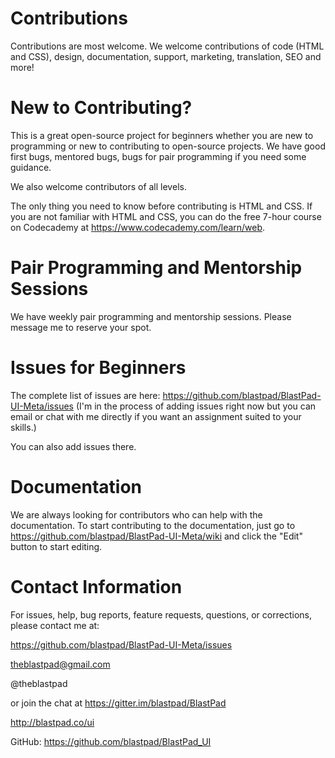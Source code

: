 # Contributions
Contributions are most welcome. We welcome contributions of code (HTML and CSS), design, documentation, support, marketing, translation, SEO and more!



# New to Contributing?

This is a great open-source project for beginners whether you are new to programming or new to contributing to open-source projects. We have good first bugs, mentored bugs, bugs for pair programming if you need some guidance.

We also welcome contributors of all levels.

The only thing you need to know before contributing is HTML and CSS.  If you are not familiar with HTML and CSS, you can do the free 7-hour course on Codecademy at https://www.codecademy.com/learn/web.   



# Pair Programming and Mentorship Sessions

We have weekly pair programming and mentorship sessions.   Please message me to reserve your spot.  



# Issues for Beginners

The complete list of issues are here: https://github.com/blastpad/BlastPad-UI-Meta/issues 
(I'm in the process of adding issues right now but you can email or chat with me directly if you want an assignment suited to your skills.)

You can also add issues there.



# Documentation

We are always looking for contributors who can help with the documentation. To start contributing to the documentation, just go to https://github.com/blastpad/BlastPad-UI-Meta/wiki and click the "Edit" button to start editing.



# Contact Information

For issues, help, bug reports, feature requests, questions, or corrections, please contact me at:

https://github.com/blastpad/BlastPad-UI-Meta/issues

theblastpad@gmail.com

@theblastpad

or join the chat at https://gitter.im/blastpad/BlastPad

http://blastpad.co/ui

GitHub: https://github.com/blastpad/BlastPad_UI
